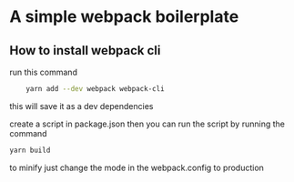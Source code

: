 # A simple webpack boilerplate

## How to install webpack cli

run this command

```bash
    yarn add --dev webpack webpack-cli
```

this will save it as a dev dependencies

create a script in package.json then you can run the script by running the command

```bash
yarn build
```

to minify just change the mode in the webpack.config to production
